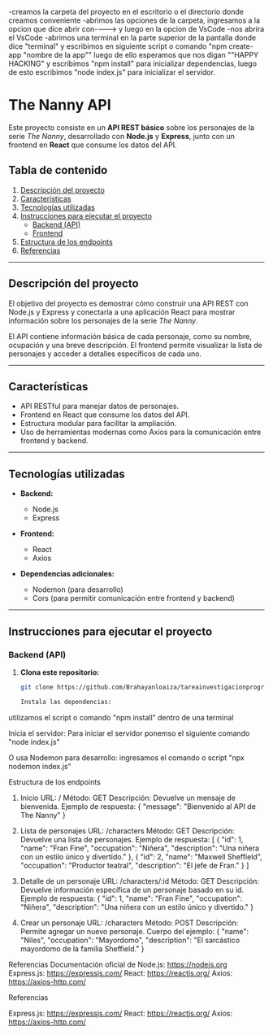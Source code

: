 -creamos la carpeta del proyecto en el escritorio o el directorio donde creamos conveniente 
-abrimos las opciones de la carpeta, ingresamos a la opcion que dice abrir con----> y luego en la opcion de VsCode
-nos abrira el VsCode
-abrimos una terminal en la parte superior de la pantalla donde dice "terminal" y escribimos en siguiente script o comando "npm create-app "nombre de la app""
luego de ello esperamos que nos digan ""HAPPY HACKING" y escribimos "npm install" para inicializar dependencias, luego de esto escribimos "node index.js" para inicializar el servidor.

# The Nanny API

Este proyecto consiste en un **API REST básico** sobre los personajes de la serie *The Nanny*, desarrollado con **Node.js** y **Express**, junto con un frontend en **React** que consume los datos del API.

## Tabla de contenido
1. [Descripción del proyecto](#descripción-del-proyecto)
2. [Características](#características)
3. [Tecnologías utilizadas](#tecnologías-utilizadas)
4. [Instrucciones para ejecutar el proyecto](#instrucciones-para-ejecutar-el-proyecto)
   - [Backend (API)](#backend-api)
   - [Frontend](#frontend)
5. [Estructura de los endpoints](#estructura-de-los-endpoints)
6. [Referencias](#referencias)

---

## Descripción del proyecto

El objetivo del proyecto es demostrar cómo construir una API REST con Node.js y Express y conectarla a una aplicación React para mostrar información sobre los personajes de la serie *The Nanny*. 

El API contiene información básica de cada personaje, como su nombre, ocupación y una breve descripción. El frontend permite visualizar la lista de personajes y acceder a detalles específicos de cada uno.

---

## Características

- API RESTful para manejar datos de personajes.
- Frontend en React que consume los datos del API.
- Estructura modular para facilitar la ampliación.
- Uso de herramientas modernas como Axios para la comunicación entre frontend y backend.

---

## Tecnologías utilizadas

- **Backend:**
  - Node.js
  - Express

- **Frontend:**
  - React
  - Axios

- **Dependencias adicionales:**
  - Nodemon (para desarrollo)
  - Cors (para permitir comunicación entre frontend y backend)

---

## Instrucciones para ejecutar el proyecto

### Backend (API)

1. **Clona este repositorio:**
   ```bash
   git clone https://github.com/Brahayanloaiza/tareainvestigacionprogra4

   Instala las dependencias:
utilizamos el script o comando "npm install" dentro de una terminal


Inicia el servidor:
Para iniciar el servidor ponemso el siguiente comando "node index.js"

O usa Nodemon para desarrollo:
ingresamos el comando o script "npx nodemon index.js"


Estructura de los endpoints
1. Inicio
URL: /
Método: GET
Descripción: Devuelve un mensaje de bienvenida.
Ejemplo de respuesta:
{
  "message": "Bienvenido al API de The Nanny"
}



2. Lista de personajes
URL: /characters
Método: GET
Descripción: Devuelve una lista de personajes.
Ejemplo de respuesta:
[
  {
    "id": 1,
    "name": "Fran Fine",
    "occupation": "Niñera",
    "description": "Una niñera con un estilo único y divertido."
  },
  {
    "id": 2,
    "name": "Maxwell Sheffield",
    "occupation": "Productor teatral",
    "description": "El jefe de Fran."
  }
]




3. Detalle de un personaje
URL: /characters/:id
Método: GET
Descripción: Devuelve información específica de un personaje basado en su id.
Ejemplo de respuesta:
{
  "id": 1,
  "name": "Fran Fine",
  "occupation": "Niñera",
  "description": "Una niñera con un estilo único y divertido."
}



4. Crear un personaje
URL: /characters
Método: POST
Descripción: Permite agregar un nuevo personaje.
Cuerpo del ejemplo:
{
  "name": "Niles",
  "occupation": "Mayordomo",
  "description": "El sarcástico mayordomo de la familia Sheffield."
}



Referencias
Documentación oficial de Node.js: https://nodejs.org
Express.js: https://expressjs.com/
React: https://reactjs.org/
Axios: https://axios-http.com/


















Referencias  

Express.js: https://expressjs.com/
React: https://reactjs.org/
Axios: https://axios-http.com/
